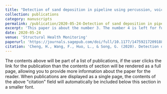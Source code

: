 ```yaml
---
title: "Detection of sand deposition in pipeline using percussion, voice recognition, and support vector machine"
collection: publications
category: manuscripts
permalink: /publication/2020-05-24-Detection of sand deposition in pipeline using percussion, voice recognition, and support vector machine
excerpt: 'This paper is about the number 3. The number 4 is left for future work.'
date: 2020-05-24
venue: 'Structural Health Monitoring'
paperurl: 'https://journals.sagepub.com/doi/full/10.1177/1475921720918890'
citation: 'Cheng, H., Wang, F., Huo, L., & Song, G. (2020). Detection of sand deposition in pipeline using percussion, voice recognition, and support vector machine. Structural Health Monitoring, 19(6), 2075-2090.'
---
```


The contents above will be part of a list of publications, if the user clicks the link for the publication than the contents of section will be rendered as a full page, allowing you to provide more information about the paper for the reader. When publications are displayed as a single page, the contents of the above "citation" field will automatically be included below this section in a smaller font.

